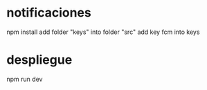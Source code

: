 # notificaciones


npm install
add folder "keys" into folder "src"
add key fcm into keys

# despliegue
npm run dev
